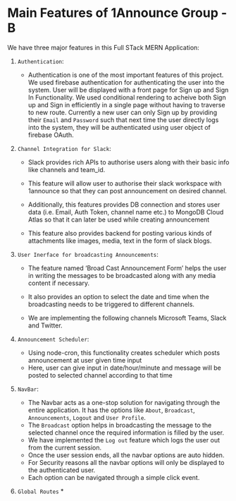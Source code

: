 # Main Features of 1Announce Group - B

We have three major features in this Full STack MERN Application:

1. `Authentication`:

   * Authentication is one of the most important features of this project. We used firebase authentication for authenticating the user into the system.
     User will be displayed with a front page for Sign up and Sign In Functionality. We used conditional rendering to acheive both Sign up and Sign in efficiently in a single page without having to traverse to  new route.
     Currently a new user can only Sign up by providing their `Email` and `Password` such that next time the user directly logs into the system, they will be authenticated using user object of firebase OAuth.




2. `Channel Integration for Slack`:
   
    * Slack provides rich APIs to authorise users along with their basic info like channels and team_id.
      
    * This feature will allow user to authorise their slack workspace with 1announce so that they can post announcement on desired channel.
      
    * Additionally, this features provides DB connection and stores user data (i.e. Email, Auth Token, channel name etc.) to MongoDB Cloud Atlas so that it can later be used while creating announcement
      
    * This feature also provides backend for posting various kinds of attachments like images, media, text in the form of slack blogs.


3. `User Inerface for broadcasting Announcements`:

   * The feature named ‘Broad Cast Announcement Form’ helps the user in writing the messages to be broadcasted along with any media content if necessary. 

   * It also provides an option to select the date and time when the broadcasting needs to be triggered to different channels. 

   * We are implementing the following channels Microsoft Teams, Slack and Twitter.
   

4. `Announcement Scheduler`:

   * Using node-cron, this functionality creates scheduler which posts announcement at user given time input
   * Here, user can give input in date/hour/minute and message will be posted to selected channel according to that time
   

5. `NavBar`:

   * The Navbar acts as a one-stop solution for navigating through the entire application. It has the options like `About`, `Broadcast`, `Announcements`, `Logout` and `User Profile`.
   * The `Broadcast` option helps in broadcasting the message to the selected channel once the required information is filled by the user.
   * We have implemented the `Log out` feature which logs the user out from the current session.
   * Once the user session ends, all the navbar options are auto hidden.
   * For Security reasons all the navbar options will only be displayed to the authenticated user.
   * Each option can be navigated through a simple click event.


6. `Global Routes`
   * 